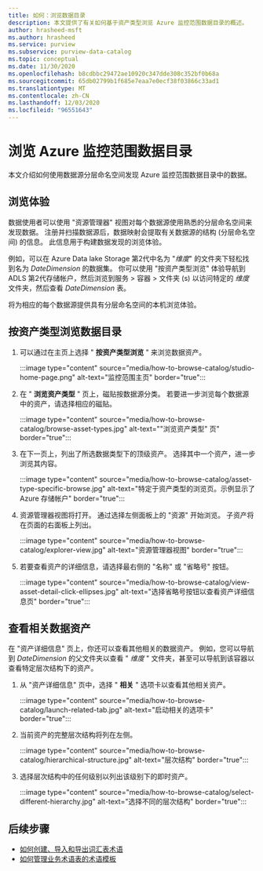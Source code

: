 ```yaml
---
title: 如何：浏览数据目录
description: 本文提供了有关如何基于资产类型浏览 Azure 监控范围数据目录的概述。
author: hrasheed-msft
ms.author: hrasheed
ms.service: purview
ms.subservice: purview-data-catalog
ms.topic: conceptual
ms.date: 11/30/2020
ms.openlocfilehash: b8cdbbc29472ae10920c347dde308c352bf0b68a
ms.sourcegitcommit: 65db02799b1f685e7eaa7e0ecf38f03866c33ad1
ms.translationtype: MT
ms.contentlocale: zh-CN
ms.lasthandoff: 12/03/2020
ms.locfileid: "96551643"
---
```

# <a name="browse-the-azure-purview-data-catalog"></a>浏览 Azure 监控范围数据目录

本文介绍如何使用数据源分层命名空间发现 Azure 监控范围数据目录中的数据。

## <a name="browse-experience"></a>浏览体验

数据使用者可以使用 "资源管理器" 视图对每个数据源使用熟悉的分层命名空间来发现数据。 注册并扫描数据源后，数据映射会提取有关数据源的结构 (分层命名空间) 的信息。 此信息用于构建数据发现的浏览体验。

例如，可以在 Azure Data lake Storage 第2代中名为 "*维度*" 的文件夹下轻松找到名为 *DateDimension* 的数据集。 你可以使用 "按资产类型浏览" 体验导航到 ADLS 第2代存储帐户，然后浏览到服务 > 容器 > 文件夹 (s) 以访问特定的 *维度* 文件夹，然后查看 *DateDimension* 表。

将为相应的每个数据源提供具有分层命名空间的本机浏览体验。

## <a name="browse-the-data-catalog-by-asset-type"></a>按资产类型浏览数据目录

1. 可以通过在主页上选择 " **按资产类型浏览** " 来浏览数据资产。

    :::image type="content" source="media/how-to-browse-catalog/studio-home-page.png" alt-text="监控范围主页" border="true":::

1. 在 " **浏览资产类型** " 页上，磁贴按数据源分类。 若要进一步浏览每个数据源中的资产，请选择相应的磁贴。

    :::image type="content" source="media/how-to-browse-catalog/browse-asset-types.jpg" alt-text="&quot;浏览资产类型&quot; 页" border="true":::

1. 在下一页上，列出了所选数据类型下的顶级资产。 选择其中一个资产，进一步浏览其内容。

    :::image type="content" source="media/how-to-browse-catalog/asset-type-specific-browse.jpg" alt-text="特定于资产类型的浏览页。示例显示了 Azure 存储帐户" border="true":::

1. 资源管理器视图将打开。 通过选择左侧面板上的 "资源" 开始浏览。 子资产将在页面的右面板上列出。

    :::image type="content" source="media/how-to-browse-catalog/explorer-view.jpg" alt-text="资源管理器视图" border="true":::

1. 若要查看资产的详细信息，请选择最右侧的 "名称" 或 "省略号" 按钮。

    :::image type="content" source="media/how-to-browse-catalog/view-asset-detail-click-ellipses.jpg" alt-text="选择省略号按钮以查看资产详细信息页" border="true":::

## <a name="view-related-data-assets"></a>查看相关数据资产

在 "资产详细信息" 页上，你还可以查看其他相关的数据资产。 例如，您可以导航到 *DateDimension* 的父文件夹以查看 " *维度* " 文件夹，甚至可以导航到该容器以查看特定层次结构下的资产。

1. 从 "资产详细信息" 页中，选择 " **相关** " 选项卡以查看其他相关资产。

    :::image type="content" source="media/how-to-browse-catalog/launch-related-tab.jpg" alt-text="启动相关的选项卡" border="true":::

1. 当前资产的完整层次结构将列在左侧。

    :::image type="content" source="media/how-to-browse-catalog/hierarchical-structure.jpg" alt-text="层次结构" border="true":::

1. 选择层次结构中的任何级别以列出该级别下的即时资产。

    :::image type="content" source="media/how-to-browse-catalog/select-different-hierarchy.jpg" alt-text="选择不同的层次结构" border="true":::

## <a name="next-steps"></a>后续步骤

- [如何创建、导入和导出词汇表术语](how-to-create-import-export-glossary.md)
- [如何管理业务术语表的术语模板](how-to-manage-term-templates.md)
